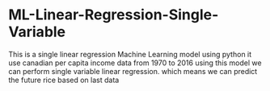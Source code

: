 # ML-Linear-Regression-Single-Variable
This is a single linear regression Machine Learning  model  using python 
it use canadian per capita income data from 1970 to 2016 using this model we can perform single variable linear regression.
which means we can predict the future rice based on last data

